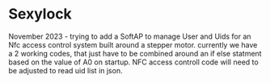 # Sexylock 
November 2023 - 
trying to add a SoftAP to manage User and Uids for an Nfc access control system built around a stepper motor.
currently we have a 2 working codes, that just have to be combined around an if else statment based on the value of A0 on startup.
NFC access controll code will need to be adjusted to read uid list in json.
